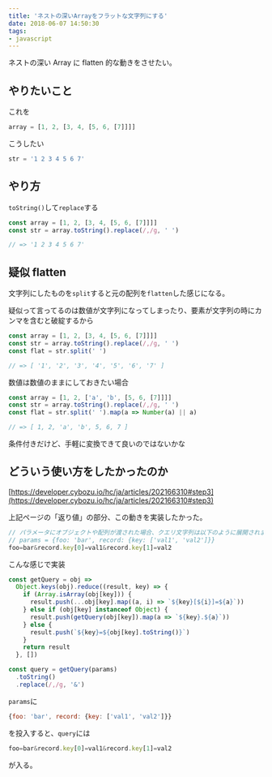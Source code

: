 ```yaml
---
title: 'ネストの深いArrayをフラットな文字列にする'
date: 2018-06-07 14:50:30
tags:
- javascript
---
```


ネストの深い Array に flatten 的な動きをさせたい。

<!-- more -->

## やりたいこと

これを

```js
array = [1, 2, [3, 4, [5, 6, [7]]]]
```

こうしたい

```js
str = '1 2 3 4 5 6 7'
```

## やり方

`toString()`して`replace`する

```js
const array = [1, 2, [3, 4, [5, 6, [7]]]]
const str = array.toString().replace(/,/g, ' ')

// => '1 2 3 4 5 6 7'
```

## 疑似 flatten

文字列にしたものを`split`すると元の配列を`flatten`した感じになる。

疑似って言ってるのは数値が文字列になってしまったり、要素が文字列の時にカンマを含むと破綻するから

```js
const array = [1, 2, [3, 4, [5, 6, [7]]]]
const str = array.toString().replace(/,/g, ' ')
const flat = str.split(' ')

// => [ '1', '2', '3', '4', '5', '6', '7' ]
```

数値は数値のままにしておきたい場合

```js
const array = [1, 2, ['a', 'b', [5, 6, [7]]]]
const str = array.toString().replace(/,/g, ' ')
const flat = str.split(' ').map(a => Number(a) || a)

// => [ 1, 2, 'a', 'b', 5, 6, 7 ]
```

条件付きだけど、手軽に変換できて良いのではないかな

## どういう使い方をしたかったのか

[https://developer.cybozu.io/hc/ja/articles/202166310#step3](https://developer.cybozu.io/hc/ja/articles/202166310#step3)

上記ページの「返り値」の部分、この動きを実装したかった。

```js
// パラメータにオブジェクトや配列が渡された場合、クエリ文字列は以下のように展開されます。
// params = {foo: 'bar', record: {key: ['val1', 'val2']}}
foo=bar&record.key[0]=val1&record.key[1]=val2
```

こんな感じで実装

```js
const getQuery = obj =>
  Object.keys(obj).reduce((result, key) => {
    if (Array.isArray(obj[key])) {
      result.push(...obj[key].map((a, i) => `${key}[${i}]=${a}`))
    } else if (obj[key] instanceof Object) {
      result.push(getQuery(obj[key]).map(a => `${key}.${a}`))
    } else {
      result.push(`${key}=${obj[key].toString()}`)
    }
    return result
  }, [])

const query = getQuery(params)
  .toString()
  .replace(/,/g, '&')
```

`params`に

```js
{foo: 'bar', record: {key: ['val1', 'val2']}}
```

を投入すると、`query`には

```js
foo=bar&record.key[0]=val1&record.key[1]=val2
```

が入る。
